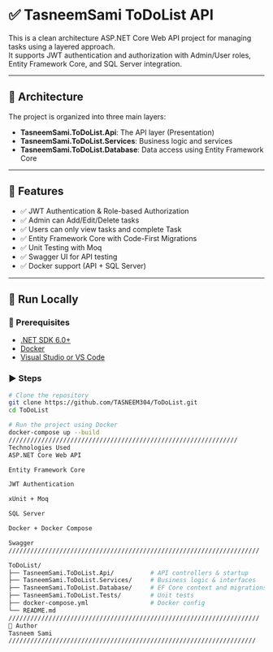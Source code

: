# ✅ TasneemSami ToDoList API

This is a clean architecture ASP.NET Core Web API project for managing tasks using a layered approach.  
It supports JWT authentication and authorization with Admin/User roles, Entity Framework Core, and SQL Server integration.

---

## 🧱 Architecture

The project is organized into three main layers:

- **TasneemSami.ToDoList.Api**: The API layer (Presentation)
- **TasneemSami.ToDoList.Services**: Business logic and services
- **TasneemSami.ToDoList.Database**: Data access using Entity Framework Core

---

## 🚀 Features

- ✅ JWT Authentication & Role-based Authorization
- ✅ Admin can Add/Edit/Delete tasks
- ✅ Users can only view tasks and complete Task 
- ✅ Entity Framework Core with Code-First Migrations
- ✅ Unit Testing with Moq
- ✅ Swagger UI for API testing
- ✅ Docker support (API + SQL Server)

---

## 🧪 Run Locally

### 🔧 Prerequisites
- [.NET SDK 6.0+](https://dotnet.microsoft.com/)
- [Docker](https://www.docker.com/)
- [Visual Studio or VS Code](https://visualstudio.microsoft.com/)

### ▶️ Steps

```bash
# Clone the repository
git clone https://github.com/TASNEEM304/ToDoList.git
cd ToDoList

# Run the project using Docker
docker-compose up --build
///////////////////////////////////////////////////////////////
Technologies Used
ASP.NET Core Web API

Entity Framework Core

JWT Authentication

xUnit + Moq

SQL Server

Docker + Docker Compose

Swagger 
/////////////////////////////////////////////////////////////////////

ToDoList/
├── TasneemSami.ToDoList.Api/          # API controllers & startup
├── TasneemSami.ToDoList.Services/     # Business logic & interfaces
├── TasneemSami.ToDoList.Database/     # EF Core context and migrations
├── TasneemSami.ToDoList.Tests/        # Unit tests
├── docker-compose.yml                 # Docker config
└── README.md
/////////////////////////////////////////////////////////////////////
👤 Author
Tasneem Sami
////////////////////////////////////////////////////////////////////





